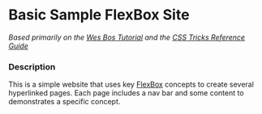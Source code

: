 # Basic Sample FlexBox Site
*Based primarily on the [Wes Bos Tutorial](https://flexbox.io) and the [CSS Tricks Reference Guide](https://css-tricks.com/snippets/css/a-guide-to-flexbox/)*

### Description
This is a simple website that uses key [FlexBox](https://developer.mozilla.org/en-US/docs/Web/CSS/CSS_Flexible_Box_Layout/Basic_Concepts_of_Flexbox) concepts to create several hyperlinked pages. Each page includes a nav bar and some content to demonstrates a specific concept.